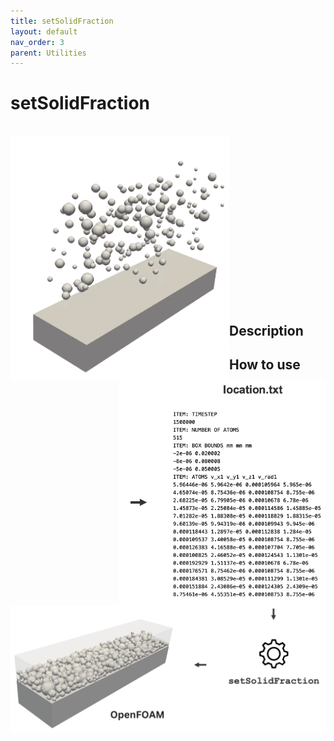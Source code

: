 ```yaml
---
title: setSolidFraction
layout: default
nav_order: 3
parent: Utilities
---
```


# setSolidFraction

<br>

<img align="left" class="utility_image"  width="350"  src="images/particles.gif"> 
<img align="right"  width="330"  src="images/banner1.png"> <br> 
<img align="left"   src="images/banner2.png"> <br>


<p></p>

<br>
<br>
<br>
<br>
<br>
<br>
<br>
<br>
<br>
<br>
<br>
<br>
<br>

## Description



## How to use
